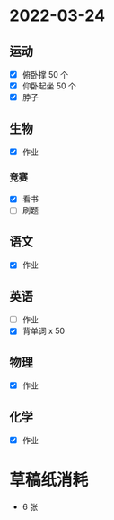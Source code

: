 # **2022-03-24**

## 运动

- [x] 俯卧撑 50 个
- [x] 仰卧起坐 50 个
- [x] 脖子

## 生物
- [x] 作业

### 竞赛
- [x] 看书
- [ ] 刷题

## 语文
- [x] 作业

## 英语
- [ ] 作业
- [x] 背单词 x 50

## 物理
- [x] 作业

## 化学
- [x] 作业

# 草稿纸消耗

- 6 张
